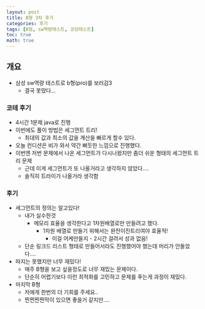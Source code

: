 ```yaml
---
layout: post
title: B형 3차 후기
categories: 후기
tags: [B형, sw역량테스트, 코딩테스트]
toc: true
math: true
---
```


## 개요

- 삼성 sw역량 테스트로 b형(pro)를 보러감3
  - 결국 못땄다...

### 코테 후기

- 4시간 1문제 java로 진행
- 이번에도 풀이 방법은 세그먼트 트리!
  - 최대의 값과 최소의 값을 계산을 빠르게 할수 있다.
- 오늘 컨디션은 비가 와서 약간 뻐듯한 느낌으로 진행했다.
- 이번엔 저번 문제에서 나온 세그먼트가 다시나왔지만 좀더 쉬운 형태의 세그먼트 트리 문제
  - 근데 이게 세그먼트가 또 나올거라고 생각하지 않았다....
  - 솔직히 트라이가 나올거라 생각함

### 후기

- 세그먼트의 정의는 알고있다!
  - 내가 실수한것
    - 메모리 효율을 생각한다고 1차원배열로만 만들려고 했다.
      - 1차원 배열로 만들기 위해서는 완전이진트리여야 효율적!
        - 이걸 어케만들지 - 2시간 걸려서 성과 없음!
  - 단순 링크드 리스트 형태로 만들어서라도 진행했어야 했는데 머리가 안돌았다....
- 따지는 못했지만 너무 재밌다!
  - 매주 B형을 보고 싶을정도로 너무 재밌는 문제이다.
  - 단순히 어렵기보다 이런 최적화를 고민하고 문제를 푸는게 과정이 재밌다.
- 마지막 B형
  - 저에게 한번의 더 기회를 주세요..
  - 찐찐찐찐막이 있으면 좋을거 같지만....
